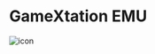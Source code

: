 # GameXtation EMU

![icon](https://github.com/Valfonsoardila10/GameXtation-EMU/assets/106699036/e9898358-4a60-482d-9f2a-e04e19d4383d)

